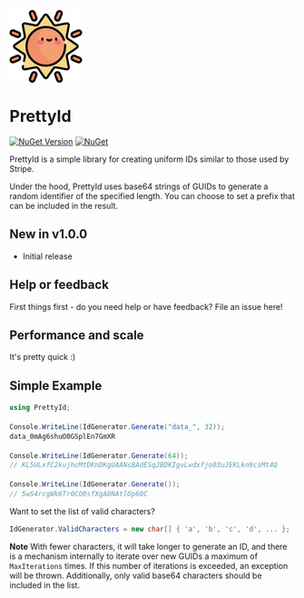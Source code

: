 ![alt tag](https://github.com/jchristn/prettyid/blob/main/assets/icon.png)

# PrettyId

[![NuGet Version](https://img.shields.io/nuget/v/PrettyId.svg?style=flat)](https://www.nuget.org/packages/PrettyId/) [![NuGet](https://img.shields.io/nuget/dt/PrettyId.svg)](https://www.nuget.org/packages/PrettyId) 

PrettyId is a simple library for creating uniform IDs similar to those used by Stripe.

Under the hood, PrettyId uses base64 strings of GUIDs to generate a random identifier of the specified length.  You can choose to set a prefix that can be included in the result.

## New in v1.0.0

- Initial release

## Help or feedback

First things first - do you need help or have feedback?  File an issue here!

## Performance and scale

It's pretty quick :)

## Simple Example
```csharp
using PrettyId;

Console.WriteLine(IdGenerator.Generate("data_", 32));
data_0mAg6shuO0GSplEn7GmXR

Console.WriteLine(IdGenerator.Generate(64));
// KL5ULxfC2kujhcMtDKnDKgUAANsBAdESqJBDKIgvLwdxfjo03uJEKLkn9csMt4Q

Console.WriteLine(IdGenerator.Generate());
// 5wS4rcgWk6Tr0CO0sfXgA0NAtlOp60C
```

Want to set the list of valid characters?  
```csharp
IdGenerator.ValidCharacters = new char[] { 'a', 'b', 'c', 'd', ... };
```
**Note** With fewer characters, it will take longer to generate an ID, and there is a mechanism internally to iterate over new GUIDs a maximum of ```MaxIterations``` times.  If this number of iterations is exceeded, an exception will be thrown.  Additionally, only valid base64 characters should be included in the list.  

